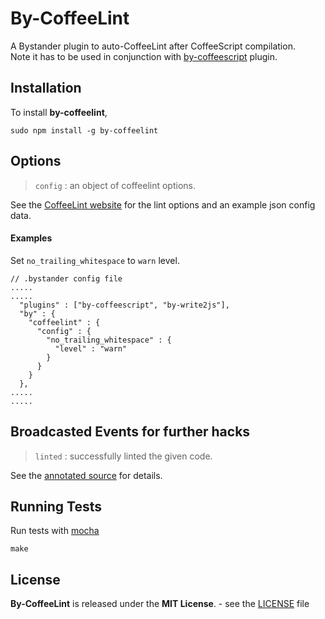 By-CoffeeLint
=============

A Bystander plugin to auto-CoffeeLint after CoffeeScript compilation.  
Note it has to be used in conjunction with [by-coffeescript](http://tomoio.github.com/by-coffeescript/) plugin.

Installation
------------

To install **by-coffeelint**,

    sudo npm install -g by-coffeelint

Options
-------

> `config` : an object of coffeelint options.

See the [CoffeeLint website](http://coffeelint.org/#options) for the lint options and an example json config data.

#### Examples

Set `no_trailing_whitespace` to `warn` level.

    // .bystander config file
	.....
	.....
      "plugins" : ["by-coffeescript", "by-write2js"],
      "by" : {
        "coffeelint" : {
          "config" : {
            "no_trailing_whitespace" : {
              "level" : "warn"
            }
          }
        }
      },
    .....
	.....


Broadcasted Events for further hacks
------------------------

> `linted` : successfully linted the given code.

See the [annotated source](docs/by-coffeelint.html) for details.

Running Tests
-------------

Run tests with [mocha](http://visionmedia.github.com/mocha/)

    make
	
License
-------
**By-CoffeeLint** is released under the **MIT License**. - see the [LICENSE](https://raw.github.com/tomoio/by-coffeelint/master/LICENSE) file

